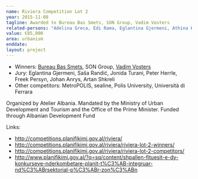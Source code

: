 ```yaml
---
name: Riviera Competition Lot 2
year: 2015-11-08
tagline: Awarded to Bureau Bas Smets, SON Group, Vadim Vosters
related-persons: "Adelina Greca, Edi Rama, Eglantina Gjermeni, Athina Kavaja, Bas Smets, Vadim Vosters, Sasa Randic, Jonida Turani, Peter Herrle, Freek Persyn, Johan Anrys, Artan Shkreli"
value: €85,000
area: urbanism
enddate:
layout: project
---
```

* Winners: [Bureau Bas Smets](http://www.bassmets.be/), SON Group, [Vadim Vosters](http://vadimvosters.be/)
* Jury: Eglantina Gjermeni, Saša Randić, Jonida Turani, Peter Herrle, Freek Persyn, Johan Anrys, Artan Shkreli
* Other competitors: MetroPOLIS, sealine, Polis University, Università di Ferrara

Organized by Atelier Albania.
Mandated by the Ministry of Urban Development and Tourism and the Office of the Prime Minister.
Funded through Albanian Development Fund

Links:
* <http://competitions.planifikimi.gov.al/riviera/>
* <http://competitions.planifikimi.gov.al/riviera/riviera-lot-2-winners/>
* <http://competitions.planifikimi.gov.al/riviera/riviera-lot-2-competitors/>
* <http://www.planifikimi.gov.al/?q=sq/content/shpallen-fituesit-e-dy-konkurseve-nderkombetare-planit-t%C3%AB-integruar-nd%C3%ABrsektorial-p%C3%ABr-zon%C3%ABn>
